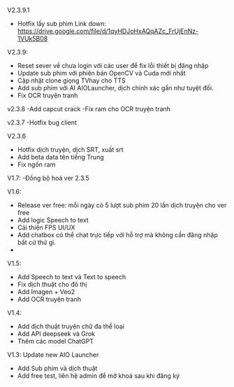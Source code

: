 V2.3.9.1
- Hotfix lấy sub phim
Link down: https://drive.google.com/file/d/1qyHDJoHxAQqAZc_FrUjEnNz-1VUk5B08

V2.3.9:
- Reset sever về chưa login với các user để fix lỗi thiết bị đăng nhập
- Update sub phim với phiên bản OpenCV và Cuda mới nhất
- Cập nhật clone giọng TVhay cho TTS
- Add sub phim với AI AIOLauncher, dịch chính xác gần như tuyệt đối.
- Fix OCR truyện tranh
  
v2.3.8
-Add capcut crack
-Fix ram cho OCR truyện tranh

v2.3.7
-Hotfix bug client

V2.3.6
- Hotfix dịch truyện, dịch SRT, xuất srt
- Add beta data tên tiếng Trung
- Fix ngốn ram
  
V1.7:
-Đồng bộ hoá ver 2.3.5

V1.6:
- Release ver free: mỗi ngày có 5 lượt sub phim 20 lần dịch truyện cho ver free
- Add logic Speech to text
- Cải thiện FPS UI/UX
- Add chatbox có thể chat trực tiếp với hỗ trợ mà không cần đăng nhập bất cứ thứ gì.
- 
V1.5:
- Add Speech to text và Text to speech
- Fix dịch thuật cho đô thị
- Add Imagen + Veo2
- Add OCR truyện tranh

V1.4:
- Add dịch thuật truyện chữ đa thể loại
- Add API deepseek và Grok
- Thêm các model ChatGPT

V1.3:
Update new AIO Launcher
+ Add Sub phim và dịch thuật
+ Add  free test, liên hệ admin để mở khoá sau khi đăng ký

